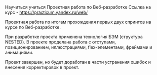 Научиться учиться
Проектная работа по Веб-разработке
Ссылка на курс - https://practicum.yandex.ru/web/

Проектная работа по итогам прохождения первых двух спринтов на курсе по Веб-разработке.

При разработке проекта применена технология БЭМ (структура NESTED). В проекте проделана работа с отступами, позиционированием, иллюстрациями, flex-элементами, фреймами и анимациями.

Проект завершен, но будет доработан в части устранения ошибок и внесения корректировок в проект.
